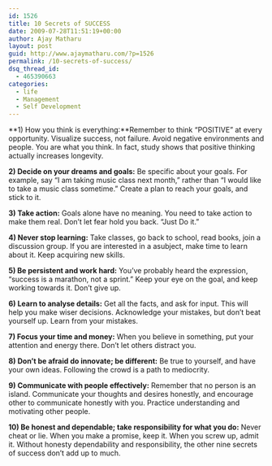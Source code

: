 ```yaml
---
id: 1526
title: 10 Secrets of SUCCESS
date: 2009-07-28T11:51:19+00:00
author: Ajay Matharu
layout: post
guid: http://www.ajaymatharu.com/?p=1526
permalink: /10-secrets-of-success/
dsq_thread_id:
  - 465390663
categories:
  - life
  - Management
  - Self Development
---
```

**1) How you think is everything:**Remember to think &#8220;POSITIVE&#8221; at every opportunity. Visualize success, not failure. Avoid negative environments and people. You are what you think. In fact, study shows that positive thinking actually increases longevity.

**2) Decide on your dreams and goals:** Be specific about your goals. For example, say &#8220;I am taking music class next month,&#8221; rather than &#8220;I would like to take a music class sometime.&#8221; Create a plan to reach your goals, and stick to it.

**3) Take action:** Goals alone have no meaning. You need to take action to make them real. Don&#8217;t let fear hold you back. &#8220;Just Do it.&#8221;

**4) Never stop learning:** Take classes, go back to school, read books, join a discussion group. If you are interested in a asubject, make time to learn about it. Keep acquiring new skills.

**5) Be persistent and work hard:** You&#8217;ve probably heard the expression, &#8220;success is a marathon, not a sprint.&#8221; Keep your eye on the goal, and keep working towards it. Don&#8217;t give up.

**6) Learn to analyse details:** Get all the facts, and ask for input. This will help you make wiser decisions. Acknowledge your mistakes, but don&#8217;t beat yourself up. Learn from your mistakes.

**7) Focus your time and money:** When you believe in something, put your attention and energy there. Don&#8217;t let others distract you.

**8) Don&#8217;t be afraid do innovate; be different:** Be true to yourself, and have your own ideas. Following the crowd is a path to mediocrity.

**9) Communicate with people effectively:** Remember that no person is an island. Communicate your thoughts and desires honestly, and encourage other to communicate honestly with you. Practice understanding and motivating other people.

**10) Be honest and dependable; take responsibility for what you do:** Never cheat or lie. When you make a promise, keep it. When you screw up, admit it. Without honesty dependability and responsibility, the other nine secrets of success don&#8217;t add up to much.